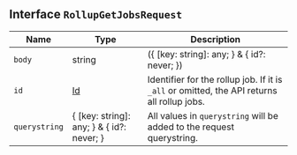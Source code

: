 ## Interface `RollupGetJobsRequest`

| Name | Type | Description |
| - | - | - |
| `body` | string | ({ [key: string]: any; } & { id?: never; }) | All values in `body` will be added to the request body. |
| `id` | [Id](./Id.md) | Identifier for the rollup job. If it is `_all` or omitted, the API returns all rollup jobs. |
| `querystring` | { [key: string]: any; } & { id?: never; } | All values in `querystring` will be added to the request querystring. |
